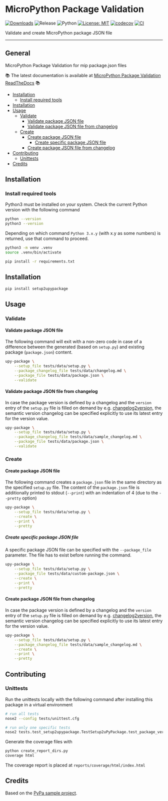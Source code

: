 # MicroPython Package Validation

[![Downloads](https://pepy.tech/badge/micropython-package-validation)](https://pepy.tech/project/micropython-package-validation)
![Release](https://img.shields.io/github/v/release/brainelectronics/micropython-package-validation?include_prereleases&color=success)
![Python](https://img.shields.io/badge/python3-Ok-green.svg)
[![License: MIT](https://img.shields.io/badge/License-MIT-yellow.svg)](https://opensource.org/licenses/MIT)
[![codecov](https://codecov.io/github/brainelectronics/micropython-package-validation/branch/main/graph/badge.svg)](https://app.codecov.io/github/brainelectronics/micropython-package-validation)
[![CI](https://github.com/brainelectronics/micropython-package-validation/actions/workflows/release.yml/badge.svg)](https://github.com/brainelectronics/micropython-package-validation/actions/workflows/release.yml)

Validate and create MicroPython package JSON file

---------------

## General

MicroPython Package Validation for mip package.json files

📚 The latest documentation is available at
[MicroPython Package Validation ReadTheDocs][ref-rtd-micropython-package-validation] 📚

<!-- MarkdownTOC -->

- [Installation](#installation)
    - [Install required tools](#install-required-tools)
- [Installation](#installation-1)
- [Usage](#usage)
    - [Validate](#validate)
        - [Validate package JSON file](#validate-package-json-file)
        - [Validate package JSON file from changelog](#validate-package-json-file-from-changelog)
    - [Create](#create)
        - [Create package JSON file](#create-package-json-file)
            - [Create specific package JSON file](#create-specific-package-json-file)
        - [Create package JSON file from changelog](#create-package-json-file-from-changelog)
- [Contributing](#contributing)
    - [Unittests](#unittests)
- [Credits](#credits)

<!-- /MarkdownTOC -->

## Installation

### Install required tools

Python3 must be installed on your system. Check the current Python version
with the following command

```bash
python --version
python3 --version
```

Depending on which command `Python 3.x.y` (with x.y as some numbers) is
returned, use that command to proceed.

```bash
python3 -m venv .venv
source .venv/bin/activate

pip install -r requirements.txt
```

## Installation

```bash
pip install setup2upypackage
```

## Usage

### Validate
#### Validate package JSON file

The following command will exit with a non-zero code in case of a difference
between the generated (based on `setup.py`) and existing package
(`package.json`) content.

```bash
upy-package \
    --setup_file tests/data/setup.py \
    --package_changelog_file tests/data/changelog.md \
    --package_file tests/data/package.json \
    --validate
```

#### Validate package JSON file from changelog

In case the package version is defined by a changelog and the `version` entry
of the `setup.py` file is filled on demand by e.g.
[changelog2version][ref-changelog2version], the semantic version changelog can
be specified explicitly to use its latest entry for the version value.

```bash
upy-package \
    --setup_file tests/data/setup.py \
    --package_changelog_file tests/data/sample_changelog.md \
    --package_file tests/data/package.json \
    --validate
```

### Create
#### Create package JSON file

The following command creates a `package.json` file in the same directory as
the specified `setup.py` file. The content of the `package.json` file is
additionally printed to stdout (`--print`) with an indentation of 4 (due to
the `--pretty` option)

```bash
upy-package \
    --setup_file tests/data/setup.py \
    --create \
    --print \
    --pretty
```

##### Create specific package JSON file

A specific package JSON file can be specified with the `--package_file`
parameter. The file has to exist before running the command.

```bash
upy-package \
    --setup_file tests/data/setup.py \
    --package_file tests/data/custom-package.json \
    --create \
    --print \
    --pretty
```

#### Create package JSON file from changelog

In case the package version is defined by a changelog and the `version` entry
of the `setup.py` file is filled on demand by e.g.
[changelog2version][ref-changelog2version], the semantic version changelog can
be specified explicitly to use its latest entry for the version value.

```bash
upy-package \
    --setup_file tests/data/setup.py \
    --package_changelog_file tests/data/sample_changelog.md \
    --create \
    --print \
    --pretty
```

## Contributing

### Unittests

Run the unittests locally with the following command after installing this
package in a virtual environment

```bash
# run all tests
nose2 --config tests/unittest.cfg

# run only one specific tests
nose2 tests.test_setup2upypackage.TestSetup2uPyPackage.test_package_version
```

Generate the coverage files with

```bash
python create_report_dirs.py
coverage html
```

The coverage report is placed at `reports/coverage/html/index.html`

## Credits

Based on the [PyPa sample project][ref-pypa-sample].

<!-- Links -->
[ref-rtd-micropython-package-validation]: https://micropython-package-validation.readthedocs.io/en/latest/
[ref-pypa-sample]: https://github.com/pypa/sampleproject
[ref-changelog2version]: https://github.com/brainelectronics/changelog2version
